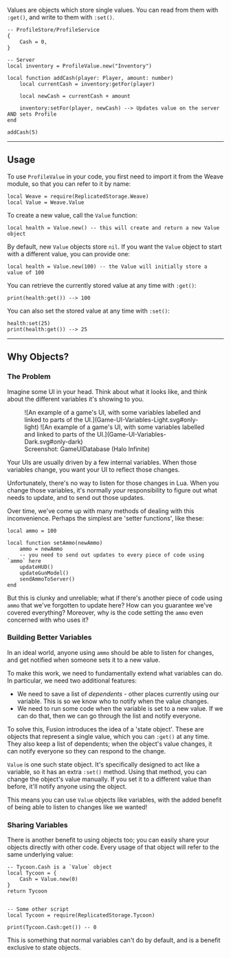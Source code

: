 Values are objects which store single values.
You can read from them with `:get()`, and write to them with `:set()`.

```luau
-- ProfileStore/ProfileService
{
	Cash = 0,
}

-- Server
local inventory = ProfileValue.new("Inventory")

local function addCash(player: Player, amount: number)
	local currentCash = inventory:getFor(player)

	local newCash = currentCash + amount

	inventory:setFor(player, newCash) --> Updates value on the server AND sets Profile
end

addCash(5)

```

---

## Usage

To use `ProfileValue` in your code, you first need to import it from the Weave module,
so that you can refer to it by name:

```luau linenums="1" hl_lines="2"
local Weave = require(ReplicatedStorage.Weave)
local Value = Weave.Value
```

To create a new value, call the `Value` function:

```luau
local health = Value.new() -- this will create and return a new Value object
```

By default, new `Value` objects store `nil`. If you want the `Value` object to
start with a different value, you can provide one:

```luau
local health = Value.new(100) -- the Value will initially store a value of 100
```

You can retrieve the currently stored value at any time with `:get()`:

```luau
print(health:get()) --> 100
```

You can also set the stored value at any time with `:set()`:

```luau
health:set(25)
print(health:get()) --> 25
```

---

## Why Objects?

### The Problem

Imagine some UI in your head. Think about what it looks like, and think about
the different variables it's showing to you.

<figure markdown>
![An example of a game's UI, with some variables labelled and linked to parts of the UI.](Game-UI-Variables-Light.svg#only-light)
![An example of a game's UI, with some variables labelled and linked to parts of the UI.](Game-UI-Variables-Dark.svg#only-dark)
<figcaption>Screenshot: GameUIDatabase (Halo Infinite)</figcaption>
</figure>

Your UIs are usually driven by a few internal variables. When those variables
change, you want your UI to reflect those changes.

Unfortunately, there's no way to listen for those changes in Lua. When you
change those variables, it's normally _your_ responsibility to figure out what
needs to update, and to send out those updates.

Over time, we've come up with many methods of dealing with this inconvenience.
Perhaps the simplest are 'setter functions', like these:

```luau
local ammo = 100

local function setAmmo(newAmmo)
	ammo = newAmmo
	-- you need to send out updates to every piece of code using `ammo` here
	updateHUD()
	updateGunModel()
	sendAmmoToServer()
end
```

But this is clunky and unreliable; what if there's another piece of code using
`ammo` that we've forgotten to update here? How can you guarantee we've covered
everything? Moreover, why is the code setting the `ammo` even concerned with who
uses it?

### Building Better Variables

In an ideal world, anyone using `ammo` should be able to listen for changes, and
get notified when someone sets it to a new value.

To make this work, we need to fundamentally extend what variables can do. In
particular, we need two additional features:

- We need to save a list of _dependents_ - other places currently using our
  variable. This is so we know who to notify when the value changes.
- We need to run some code when the variable is set to a new value. If we can
  do that, then we can go through the list and notify everyone.

To solve this, Fusion introduces the idea of a 'state object'. These are objects
that represent a single value, which you can `:get()` at any time. They also
keep a list of dependents; when the object's value changes, it can notify
everyone so they can respond to the change.

`Value` is one such state object. It's specifically designed to act like a
variable, so it has an extra `:set()` method. Using that method, you can change
the object's value manually. If you set it to a different value than before,
it'll notify anyone using the object.

This means you can use `Value` objects like variables, with the added benefit of
being able to listen to changes like we wanted!

### Sharing Variables

There is another benefit to using objects too; you can easily share your objects
directly with other code. Every usage of that object will refer to the
same underlying value:

```luau
-- Tycoon.Cash is a `Value` object
local Tycoon = {
	Cash = Value.new(0)
}
return Tycoon


-- Some other script
local Tycoon = require(ReplicatedStorage.Tycoon)

print(Tycoon.Cash:get()) -- 0
```

This is something that normal variables can't do by default, and is a benefit
exclusive to state objects.

